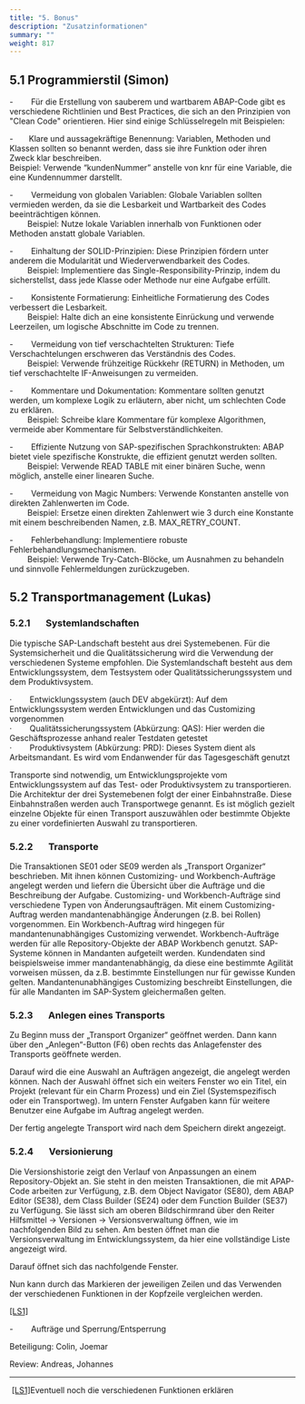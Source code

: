 ```yaml
---
title: "5. Bonus"
description: "Zusatzinformationen"
summary: ""
weight: 817
---
```


## 5.1 Programmierstil (Simon)

-        Für die Erstellung von sauberem und wartbarem ABAP-Code gibt es verschiedene Richtlinien und Best Practices, die sich an den Prinzipien von "Clean Code" orientieren. Hier sind einige Schlüsselregeln mit Beispielen:

-        Klare und aussagekräftige Benennung: Variablen, Methoden und Klassen sollten so benannt werden, dass sie ihre Funktion oder ihren  
         Zweck klar beschreiben.  
         Beispiel: Verwende “kundenNummer” anstelle von knr für eine Variable, die eine Kundennummer darstellt.

-        Vermeidung von globalen Variablen: Globale Variablen sollten vermieden werden, da sie die Lesbarkeit und Wartbarkeit des Codes beeinträchtigen können.  
          Beispiel: Nutze lokale Variablen innerhalb von Funktionen oder Methoden anstatt globale Variablen.

-        Einhaltung der SOLID-Prinzipien: Diese Prinzipien fördern unter anderem die Modularität und Wiederverwendbarkeit des Codes.  
          Beispiel: Implementiere das Single-Responsibility-Prinzip, indem du sicherstellst, dass jede Klasse oder Methode nur eine Aufgabe erfüllt.

-        Konsistente Formatierung: Einheitliche Formatierung des Codes verbessert die Lesbarkeit.  
          Beispiel: Halte dich an eine konsistente Einrückung und verwende Leerzeilen, um logische Abschnitte im Code zu trennen.

-        Vermeidung von tief verschachtelten Strukturen: Tiefe Verschachtelungen erschweren das Verständnis des Codes.  
          Beispiel: Verwende frühzeitige Rückkehr (RETURN) in Methoden, um tief verschachtelte IF-Anweisungen zu vermeiden.

-        Kommentare und Dokumentation: Kommentare sollten genutzt werden, um komplexe Logik zu erläutern, aber nicht, um schlechten Code zu erklären.  
          Beispiel: Schreibe klare Kommentare für komplexe Algorithmen, vermeide aber Kommentare für Selbstverständlichkeiten.

-        Effiziente Nutzung von SAP-spezifischen Sprachkonstrukten: ABAP bietet viele spezifische Konstrukte, die effizient genutzt werden sollten.  
          Beispiel: Verwende READ TABLE mit einer binären Suche, wenn möglich, anstelle einer linearen Suche.

-        Vermeidung von Magic Numbers: Verwende Konstanten anstelle von direkten Zahlenwerten im Code.  
          Beispiel: Ersetze einen direkten Zahlenwert wie 3 durch eine Konstante mit einem beschreibenden Namen, z.B. MAX_RETRY_COUNT.

-        Fehlerbehandlung: Implementiere robuste Fehlerbehandlungsmechanismen.  
          Beispiel: Verwende Try-Catch-Blöcke, um Ausnahmen zu behandeln und sinnvolle Fehlermeldungen zurückzugeben.

## 5.2 Transportmanagement (Lukas)

### 5.2.1       Systemlandschaften

Die typische SAP-Landschaft besteht aus drei Systemebenen. Für die Systemsicherheit und die Qualitätssicherung wird die Verwendung der verschiedenen Systeme empfohlen. Die Systemlandschaft besteht aus dem Entwicklungssystem, dem Testsystem oder Qualitätssicherungssystem und dem Produktivsystem.

·        Entwicklungssystem (auch DEV abgekürzt): Auf dem Entwicklungssystem werden Entwicklungen und das Customizing vorgenommen  
·        Qualitätssicherungssystem (Abkürzung: QAS): Hier werden die Geschäftsprozesse anhand realer Testdaten getestet  
·        Produktivsystem (Abkürzung: PRD): Dieses System dient als Arbeitsmandant. Es wird vom Endanwender für das Tagesgeschäft genutzt

Transporte sind notwendig, um Entwicklungsprojekte vom Entwicklungssystem auf das Test- oder Produktivsystem zu transportieren. Die Architektur der drei Systemebenen folgt der einer Einbahnstraße. Diese Einbahnstraßen werden auch Transportwege genannt. Es ist möglich gezielt einzelne Objekte für einen Transport auszuwählen oder bestimmte Objekte zu einer vordefinierten Auswahl zu transportieren.

### 5.2.2       Transporte

Die Transaktionen SE01 oder SE09 werden als „Transport Organizer“ beschrieben. Mit ihnen können Customizing- und Workbench-Aufträge angelegt werden und liefern die Übersicht über die Aufträge und die Beschreibung der Aufgabe.
Customizing- und Workbench-Aufträge sind verschiedene Typen von Änderungsaufträgen. Mit einem Customizing-Auftrag werden mandantenabhängige Änderungen (z.B. bei Rollen) vorgenommen. Ein Workbench-Auftrag wird hingegen für mandantenunabhängiges Customizing verwendet. Workbench-Aufträge werden für alle Repository-Objekte der ABAP Workbench genutzt. SAP-Systeme können in Mandanten aufgeteilt werden. Kundendaten sind beispielsweise immer mandantenabhängig, da diese eine bestimmte Agilität vorweisen müssen, da z.B. bestimmte Einstellungen nur für gewisse Kunden gelten. Mandantenunabhängiges Customizing beschreibt Einstellungen, die für alle Mandanten im SAP-System gleichermaßen gelten.

<!-- ![Ein Bild, das Text, Screenshot, Diagramm, Schrift enthält. -->
<!-- Automatisch generierte Beschreibung](file:///C:/Users/SIMONF~1/AppData/Local/Temp/msohtmlclip1/01/clip_image069.png) -->

### 5.2.3       Anlegen eines Transports

Zu Beginn muss der „Transport Organizer“ geöffnet werden. Dann kann über den „Anlegen“-Button (F6) oben rechts das Anlagefenster des Transports geöffnete werden.

<!-- ![](file:///C:/Users/SIMONF~1/AppData/Local/Temp/msohtmlclip1/01/clip_image071.jpg) -->

Darauf wird die eine Auswahl an Aufträgen angezeigt, die angelegt werden können. Nach der Auswahl öffnet sich ein weiters Fenster wo ein Titel, ein Projekt (relevant für ein Charm Prozess) und ein Ziel (Systemspezifisch oder ein Transportweg). Im untern Fenster Aufgaben kann für weitere Benutzer eine Aufgabe im Auftrag angelegt werden.

<!-- ![Ein Bild, das Text, Screenshot, Zahl, Diagramm enthält. -->
<!-- Automatisch generierte Beschreibung](file:///C:/Users/SIMONF~1/AppData/Local/Temp/msohtmlclip1/01/clip_image073.png) -->

Der fertig angelegte Transport wird nach dem Speichern direkt angezeigt.

<!-- ![Ein Bild, das Text, Screenshot, Schrift, Zahl enthält. -->
<!-- Automatisch generierte Beschreibung](file:///C:/Users/SIMONF~1/AppData/Local/Temp/msohtmlclip1/01/clip_image075.png) -->

### 5.2.4       Versionierung

Die Versionshistorie zeigt den Verlauf von Anpassungen an einem Repository-Objekt an. Sie steht in den meisten Transaktionen, die mit APAP-Code arbeiten zur Verfügung, z.B. dem Object Navigator (SE80), dem ABAP Editor (SE38), dem Class Builder (SE24) oder dem Function Builder (SE37) zu Verfügung.
Sie lässt sich am oberen Bildschirmrand über den Reiter Hilfsmittel → Versionen → Versionsverwaltung öffnen, wie im nachfolgenden Bild zu sehen. Am besten öffnet man die Versionsverwaltung im Entwicklungssystem, da hier eine vollständige Liste angezeigt wird.

  
  
<!-- ![](file:///C:/Users/SIMONF~1/AppData/Local/Temp/msohtmlclip1/01/clip_image077.jpg) -->

Darauf öffnet sich das nachfolgende Fenster.

<!-- ![Ein Bild, das Text, Screenshot, Schrift, Zahl enthält. -->
<!-- Automatisch generierte Beschreibung](file:///C:/Users/SIMONF~1/AppData/Local/Temp/msohtmlclip1/01/clip_image079.jpg) -->

Nun kann durch das Markieren der jeweiligen Zeilen und das Verwenden der verschiedenen Funktionen in der Kopfzeile vergleichen werden.  
  
[[LS1]](#_msocom_1) 

-        Aufträge und Sperrung/Entsperrung

Beteiligung: Colin, Joemar

Review: Andreas, Johannes

---

 [[LS1]](#_msoanchor_1)Eventuell noch die verschiedenen Funktionen erklären
